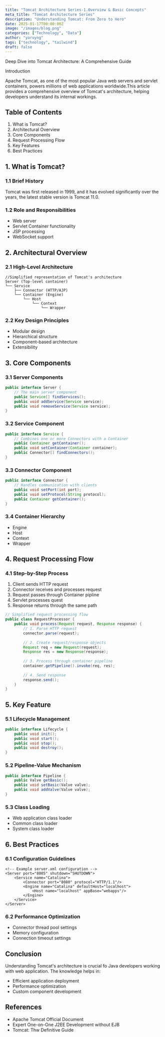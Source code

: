```yaml
---
title: "Tomcat Architecture Series-1.Overview & Basic Concepts"
meta_title: "Tomcat Architecture Series"
description: "Understanding Tomcat: From Zero to Hero"
date: 2025-01-17T00:00:00Z
image: "/images/blog.png"
categories: ["Technology", "Data"]
author: "yaruyng"
tags: ["technology", "tailwind"]
draft: false
---
```


Deep Dive into Tomcat Architecture: A Comprehensive Guide

Introduction

Apache Tomcat, as one of the most popular Java web servers and servlet containers, powers millions of web applications worldwide.This article provides a comprehensive overview of Tomcat's architecture, helping developers understand its internal workings.

## Table of Contents
1. What is Tomcat?
2. Architectural Overview
3. Core Components
4. Request Processing Flow
5. Key Features
6. Best Practices

## 1. What is Tomcat?
### 1.1 Brief History
Tomcat was first released in 1999, and it has evolved significantly over the years, the latest stable version is Tomcat 11.0.

### 1.2 Role and Responsibilities
- Web server 
- Servlet Container functionality
- JSP processing
- WebSocket support

## 2. Architectural Overview
### 2.1 High-Level Architecture
```shell
//Simplified representation of Tomcat's architecture
Server (Top-level container)
└── Service
    ├── Connector (HTTP/AJP)
    └── Container (Engine)
        └── Host
            └── Context
                └── Wrapper
```

### 2.2 Key Design Principles

- Modular design
- Hierarchical structure
- Component-based architecture
- Extensibility

## 3. Core Components
### 3.1 Server Components
```java
public interface Server {
    // The main server component
    public Service[] findServices();
    public void addService(Service service);
    public void removeService(Service service);
}

```
### 3.2 Service Component
```java
public interface Service {
    // Combines one or more Connectors with a Container
    public Container getContainer();
    public void setContainer(Container container);
    public Connector[] findConnectors();
}

```
### 3.3 Connector Component
```java
public interface Connector {
    // Handles communication with clients
    public void setPort(int port);
    public void setProtocol(String protocol);
    public Container getContainer();
}

```
### 3.4 Container Hierarchy
- Engine
- Host
- Context
- Wrapper

## 4. Request Processing Flow
### 4.1 Step-by-Step Process
1. Client sends HTTP request
2. Connector receives and processes request
3. Request passes through Container pipline
4. Servlet processes quest
5. Response returns through the same path
```java
// Simplified request processing flow
public class RequestProcessor {
    public void process(Request request, Response response) {
        // 1. Parse HTTP request
        connector.parse(request);
        
        // 2. Create request/response objects
        Request req = new Request(request);
        Response res = new Response(response);
        
        // 3. Process through container pipeline
        container.getPipeline().invoke(req, res);
        
        // 4. Send response
        response.send();
    }
}

```

## 5. Key Feature
### 5.1 Lifecycle Management
```java
public interface Lifecycle {
    public void init();
    public void start();
    public void stop();
    public void destroy();
}

```

### 5.2 Pipeline-Value Mechanism
```java
public interface Pipeline {
    public Valve getBasic();
    public void setBasic(Valve valve);
    public void addValve(Valve valve);
}

```
### 5.3 Class Loading
- Web application class loader
- Common class loader
- System class loader

## 6. Best Practices
### 6.1 Configuration Guidelines
```shell
<!-- Example server.xml configuration -->
<Server port="8005" shutdown="SHUTDOWN">
    <Service name="Catalina">
        <Connector port="8080" protocol="HTTP/1.1"/>
        <Engine name="Catalina" defaultHost="localhost">
            <Host name="localhost" appBase="webapps"/>
        </Engine>
    </Service>
</Server>

```
### 6.2 Performance Optimization
- Connector thread pool settings
- Memory configuration
- Connection timeout settings

## Conclusion

Understanding Tomcat's architecture is crucial fo Java developers working with web application.
The knowledge helps in:
- Efficient application deployment
- Performance optimization
- Custom component development

## References
- Apache Tomcat Official Document
- Expert One-on-One J2EE Development without EJB
- Tomcat: Thw Definitive Guide
